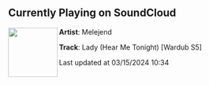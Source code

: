 ## Currently Playing on SoundCloud

[<img align="left" width="100" src="https://i1.sndcdn.com/artworks-ZFwoHYYydUzeUruO-h5rwfA-t500x500.jpg">](https://soundcloud.com/melejend/hear-me-tonight?in=saxurn/sets/bippin-dots)

**Artist**: Melejend 

**Track**: Lady (Hear Me Tonight) [Wardub S5]

Last updated at 03/15/2024 10:34
